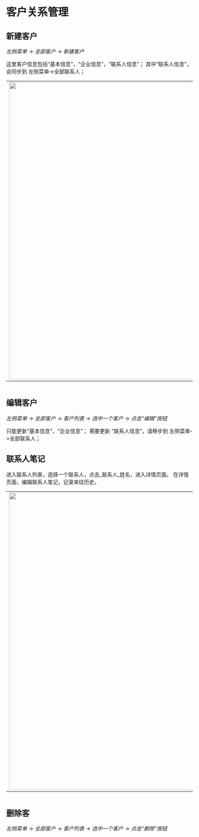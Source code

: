# 客户关系管理

## 新建客户

_左侧菜单_ -> _全部客户_ -> _新建客户_

这里客户信息包括“基本信息”，“企业信息”，“联系人信息”；
其中“联系人信息”，会同步到 左侧菜单->全部联系人；

<table class="image">
    <caption align="bottom"></caption>
    <tr>
        <td><img width="800" src="../../images/products/cosin/Picture24.png" alt="" /></td>
    </tr>
</table>

## 编辑客户

_左侧菜单_ -> _全部客户_ -> _客户列表_ -> _选中一个客户_ -> _点击“编辑”按钮_

只能更新“基本信息”，“企业信息”；
需要更新 “联系人信息”，请移步到 左侧菜单->全部联系人；

## 联系人笔记

进入联系人列表，选择一个联系人，点击_联系人_姓名，进入详情页面。
在详情页面，编辑联系人笔记，记录来往历史。

<table class="image">
    <caption align="bottom"></caption>
    <tr>
        <td><img width="800" src="../../images/products/cosin/Picture74.png" alt="" /></td>
    </tr>
</table>

## 删除客

_左侧菜单_ -> _全部客户_ -> _客户列表_ -> _选中一个客户_ -> _点击“删除”按钮_
